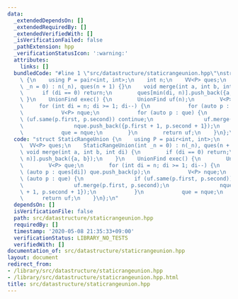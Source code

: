 ```yaml
---
data:
  _extendedDependsOn: []
  _extendedRequiredBy: []
  _extendedVerifiedWith: []
  _isVerificationFailed: false
  _pathExtension: hpp
  _verificationStatusIcon: ':warning:'
  attributes:
    links: []
  bundledCode: "#line 1 \"src/datastructure/staticrangeunion.hpp\"\nstruct StaticRangeUnion\
    \ {\n    using P = pair<int, int>;\n    int n;\n    VV<P> ques;\n    StaticRangeUnion(int\
    \ _n = 0) : n(_n), ques(n + 1) {}\n    void merge(int a, int b, int di) {\n  \
    \      if (di == 0) return;\n        ques[min(di, n)].push_back({a, b});\n   \
    \ }\n    UnionFind exec() {\n        UnionFind uf(n);\n        V<P> que;\n   \
    \     for (int di = n; di >= 1; di--) {\n            for (auto p : ques[di]) que.push_back(p);\n\
    \            V<P> nque;\n            for (auto p : que) {\n                if\
    \ (uf.same(p.first, p.second)) continue;\n                uf.merge(p.first, p.second);\n\
    \                nque.push_back({p.first + 1, p.second + 1});\n            }\n\
    \            que = nque;\n        }\n        return uf;\n    }\n};\n"
  code: "struct StaticRangeUnion {\n    using P = pair<int, int>;\n    int n;\n  \
    \  VV<P> ques;\n    StaticRangeUnion(int _n = 0) : n(_n), ques(n + 1) {}\n   \
    \ void merge(int a, int b, int di) {\n        if (di == 0) return;\n        ques[min(di,\
    \ n)].push_back({a, b});\n    }\n    UnionFind exec() {\n        UnionFind uf(n);\n\
    \        V<P> que;\n        for (int di = n; di >= 1; di--) {\n            for\
    \ (auto p : ques[di]) que.push_back(p);\n            V<P> nque;\n            for\
    \ (auto p : que) {\n                if (uf.same(p.first, p.second)) continue;\n\
    \                uf.merge(p.first, p.second);\n                nque.push_back({p.first\
    \ + 1, p.second + 1});\n            }\n            que = nque;\n        }\n  \
    \      return uf;\n    }\n};\n"
  dependsOn: []
  isVerificationFile: false
  path: src/datastructure/staticrangeunion.hpp
  requiredBy: []
  timestamp: '2020-05-08 21:35:33+09:00'
  verificationStatus: LIBRARY_NO_TESTS
  verifiedWith: []
documentation_of: src/datastructure/staticrangeunion.hpp
layout: document
redirect_from:
- /library/src/datastructure/staticrangeunion.hpp
- /library/src/datastructure/staticrangeunion.hpp.html
title: src/datastructure/staticrangeunion.hpp
---
```

